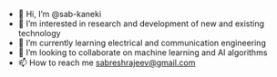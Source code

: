 - 👋 Hi, I’m @sab-kaneki
- 👀 I’m interested in research and development of new and existing technology
- 🌱 I’m currently learning electrical and communication engineering
- 💞️ I’m looking to collaborate on machine learning and AI algorithms
- 📫 How to reach me sabreshrajeev@gmail.com

<!---
sab-kaneki/sab-kaneki is a ✨ special ✨ repository because its `README.md` (this file) appears on your GitHub profile.
You can click the Preview link to take a look at your changes.
--->
